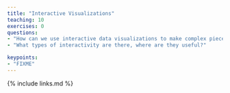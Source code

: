 ```yaml
---
title: "Interactive Visualizations"
teaching: 10
exercises: 0
questions:
- "How can we use interactive data visualizations to make complex pieces of information accessible?"
- "What types of interactivity are there, where are they useful?"

keypoints:
- "FIXME"
---
```





{% include links.md %}

